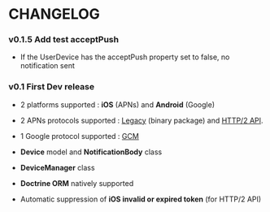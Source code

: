 # CHANGELOG

### v0.1.5 Add test acceptPush

- If the UserDevice has the acceptPush property set to false, no notification sent

### v0.1 First Dev release

- 2 platforms supported : **iOS** (APNs) and **Android** (Google)
- 2 APNs protocols supported : [Legacy](https://developer.apple.com/library/content/documentation/NetworkingInternet/Conceptual/RemoteNotificationsPG/BinaryProviderAPI.html) (binary package) and [HTTP/2 API](https://developer.apple.com/library/content/documentation/NetworkingInternet/Conceptual/RemoteNotificationsPG/APNSOverview.html).
- 1 Google protocol supported : [GCM](https://developers.google.com/cloud-messaging)

- **Device** model and **NotificationBody** class

- **DeviceManager** class

- **Doctrine ORM** natively supported

- Automatic suppression of **iOS invalid or expired token** (for HTTP/2 API)

